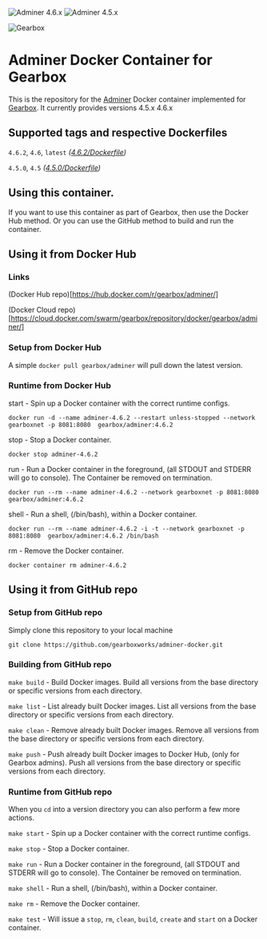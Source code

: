 ![Adminer 4.6.x](https://img.shields.io/badge/Adminer-4.6.x-green.svg)
![Adminer 4.5.x](https://img.shields.io/badge/Adminer-4.5.x-green.svg)

![Gearbox](https://github.com/gearboxworks/gearbox.github.io/raw/master/Gearbox-100x.png)


# Adminer Docker Container for Gearbox
This is the repository for the [Adminer](https://www.adminer.org/) Docker container implemented for [Gearbox](https://github.com/gearboxworks/gearbox).
It currently provides versions 4.5.x 4.6.x


## Supported tags and respective Dockerfiles

`4.6.2`, `4.6`, `latest` _([4.6.2/Dockerfile](https://github.com/gearboxworks/adminer-docker/blob/master/4.6.2/Dockerfile))_

`4.5.0`, `4.5` _([4.5.0/Dockerfile](https://github.com/gearboxworks/adminer-docker/blob/master/4.5.0/Dockerfile))_


## Using this container.
If you want to use this container as part of Gearbox, then use the Docker Hub method.
Or you can use the GitHub method to build and run the container.


## Using it from Docker Hub

### Links
(Docker Hub repo)[https://hub.docker.com/r/gearbox/adminer/]

(Docker Cloud repo)[https://cloud.docker.com/swarm/gearbox/repository/docker/gearbox/adminer/]


### Setup from Docker Hub
A simple `docker pull gearbox/adminer` will pull down the latest version.


### Runtime from Docker Hub
start - Spin up a Docker container with the correct runtime configs.

`docker run -d --name adminer-4.6.2 --restart unless-stopped --network gearboxnet -p 8081:8080  gearbox/adminer:4.6.2`

stop - Stop a Docker container.

`docker stop adminer-4.6.2`

run - Run a Docker container in the foreground, (all STDOUT and STDERR will go to console). The Container be removed on termination.

`docker run --rm --name adminer-4.6.2 --network gearboxnet -p 8081:8080  gearbox/adminer:4.6.2`

shell - Run a shell, (/bin/bash), within a Docker container.

`docker run --rm --name adminer-4.6.2 -i -t --network gearboxnet -p 8081:8080  gearbox/adminer:4.6.2 /bin/bash`

rm - Remove the Docker container.

`docker container rm adminer-4.6.2`


## Using it from GitHub repo

### Setup from GitHub repo
Simply clone this repository to your local machine

`git clone https://github.com/gearboxworks/adminer-docker.git`


### Building from GitHub repo
`make build` - Build Docker images. Build all versions from the base directory or specific versions from each directory.


`make list` - List already built Docker images. List all versions from the base directory or specific versions from each directory.


`make clean` - Remove already built Docker images. Remove all versions from the base directory or specific versions from each directory.


`make push` - Push already built Docker images to Docker Hub, (only for Gearbox admins). Push all versions from the base directory or specific versions from each directory.


### Runtime from GitHub repo
When you `cd` into a version directory you can also perform a few more actions.

`make start` - Spin up a Docker container with the correct runtime configs.


`make stop` - Stop a Docker container.


`make run` - Run a Docker container in the foreground, (all STDOUT and STDERR will go to console). The Container be removed on termination.


`make shell` - Run a shell, (/bin/bash), within a Docker container.


`make rm` - Remove the Docker container.


`make test` - Will issue a `stop`, `rm`, `clean`, `build`, `create` and `start` on a Docker container.


